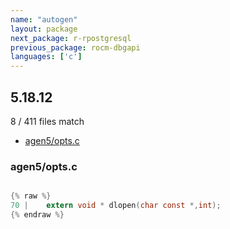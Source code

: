 ```yaml
---
name: "autogen"
layout: package
next_package: r-rpostgresql
previous_package: rocm-dbgapi
languages: ['c']
---
```

## 5.18.12
8 / 411 files match

 - [agen5/opts.c](#agen5optsc)

### agen5/opts.c

```c

{% raw %}
70 |    extern void * dlopen(char const *,int);
{% endraw %}

```